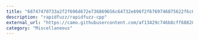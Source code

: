 ```yaml
---
title: "68747470733a2f2f696d672e736869656c64732e696f2f6769746875622f6c6963656e73652f726170696466757a7a2f726170696466757a7a2d637070"
description: "rapidfuzz/rapidfuzz-cpp"
external_url: "https://camo.githubusercontent.com/af13429c746b8cff68828c6c5aa87e738b81445cfb65c8c1e0fab8a78320b7d2/68747470733a2f2f696d672e736869656c64732e696f2f6769746875622f6c6963656e73652f726170696466757a7a2f726170696466757a7a2d637070"
category: "Miscellaneous"
---
```

